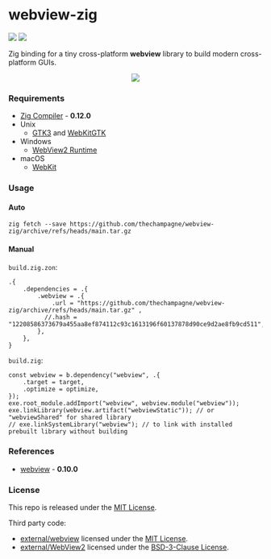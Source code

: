 # webview-zig

[![](https://img.shields.io/github/v/tag/thechampagne/webview-zig?label=version)](https://github.com/thechampagne/webview-zig/releases/latest) [![](https://img.shields.io/github/license/thechampagne/webview-zig)](https://github.com/thechampagne/webview-zig/blob/main/LICENSE)

Zig binding for a tiny cross-platform **webview** library to build modern cross-platform GUIs.

<p align="center">
<img src="https://raw.githubusercontent.com/thechampagne/webview-zig/main/.github/assets/screenshot.png"/>
</p>

### Requirements
 - [Zig Compiler](https://ziglang.org/) - **0.12.0**
 - Unix
   - [GTK3](https://gtk.org/) and [WebKitGTK](https://webkitgtk.org/)
 - Windows
   - [WebView2 Runtime](https://developer.microsoft.com/en-us/microsoft-edge/webview2/)
 - macOS
   - [WebKit](https://webkit.org/)

### Usage
#### Auto
```
zig fetch --save https://github.com/thechampagne/webview-zig/archive/refs/heads/main.tar.gz
```
#### Manual
`build.zig.zon`:
```zig
.{
    .dependencies = .{
        .webview = .{
            .url = "https://github.com/thechampagne/webview-zig/archive/refs/heads/main.tar.gz" ,
          //.hash = "12208586373679a455aa8ef874112c93c1613196f60137878d90ce9d2ae8fb9cd511",
        },
    },
}
```
`build.zig`:
```zig
const webview = b.dependency("webview", .{
    .target = target,
    .optimize = optimize,
});
exe.root_module.addImport("webview", webview.module("webview"));
exe.linkLibrary(webview.artifact("webviewStatic")); // or "webviewShared" for shared library
// exe.linkSystemLibrary("webview"); // to link with installed prebuilt library without building
```

### References
 - [webview](https://github.com/webview/webview) - **0.10.0**

### License

This repo is released under the [MIT License](https://github.com/thechampagne/webview-zig/blob/main/LICENSE).

Third party code:
 - [external/webview](https://github.com/thechampagne/webview-zig/tree/main/external/webview) licensed under the [MIT License](https://github.com/thechampagne/webview-zig/tree/main/external/webview/LICENSE).
 - [external/WebView2](https://github.com/thechampagne/webview-zig/tree/main/external/WebView2) licensed under the [BSD-3-Clause License](https://github.com/thechampagne/webview-zig/tree/main/external/WebView2/LICENSE).
